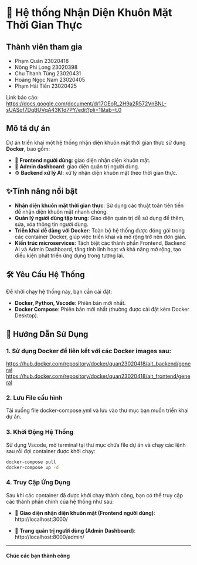 # 🚀 Hệ thống Nhận Diện Khuôn Mặt Thời Gian Thực


## Thành viên tham gia
- Phạm Quân 23020418
- Nông Phi Long 23020398
- Chu Thanh Tùng 23020431
- Hoàng Ngọc Nam 23020405
- Phạm Hải Tiến 23020425

Link báo cáo: https://docs.google.com/document/d/17OEoR_2H9a2R572VnBNL-sUASof7DqBUVqA43K1d7PY/edit?pli=1&tab=t.0

## Mô tả dự án 
Dự án triển khai một hệ thống nhận diện khuôn mặt thời gian thực sử dụng **Docker**, bao gồm:
- 👤 **Frontend người dùng**: giao diện nhận diện khuôn mặt.
- 🔐 **Admin dashboard**: giao diện quản trị người dùng.
- ⚙️ **Backend xử lý AI**: xử lý nhận diện khuôn mặt theo thời gian thực.


## ✨Tính năng nổi bật
- **Nhận diện khuôn mặt thời gian thực**: Sử dụng các thuật toán tiên tiến để nhận diện khuôn mặt nhanh chóng.
- **Quản lý người dùng tập trung**: Giao diện quản trị dễ sử dụng để thêm, sửa, xóa thông tin người dùng.
- **Triển khai dễ dàng với Docker**: Toàn bộ hệ thống được đóng gói trong các container Docker, giúp việc triển khai và mở rộng trở nên đơn giản.
- **Kiến trúc microservices**: Tách biệt các thành phần Frontend, Backend AI và Admin Dashboard, tăng tính linh hoạt và khả năng mở rộng, tạo điều kiện phát triển ứng dụng trong tương lai.


## 🛠️ Yêu Cầu Hệ Thống
Để khởi chạy hệ thống này, bạn cần cài đặt:
- **Docker, Python, Vscode**: Phiên bản mới nhất.
- **Docker Compose**: Phiên bản mới nhất (thường được cài đặt kèm Docker Desktop).


## 🧾 Hướng Dẫn Sử Dụng
### 1. Sử dụng Docker để liên kết với các Docker images sau:
https://hub.docker.com/repository/docker/quan23020418/ait_backend/general
https://hub.docker.com/repository/docker/quan23020418/ait_frontend/general


### 2. Lưu File cấu hình
Tải xuống file docker-compose.yml và lưu vào thư mục bạn muốn triển khai dự án.

### 3. Khởi Động Hệ Thống
Sử dụng Vscode, mở terminal tại thư mục chứa file dự án và chạy các lệnh sau rồi đợi container được khởi chạy:

```bash
docker-compose pull
docker-compose up -d
```


### 4. Truy Cập Ứng Dụng
Sau khi các container đã được khởi chạy thành công, bạn có thể truy cập các thành phần chính của hệ thống như sau:

- 👤 **Giao diện nhận diện khuôn mặt (Frontend người dùng)**:  
  http://localhost:3000/

- 🔐 **Trang quản trị người dùng (Admin Dashboard)**:  
  http://localhost:8000/admin/
  
---
#### Chúc các bạn thành công
